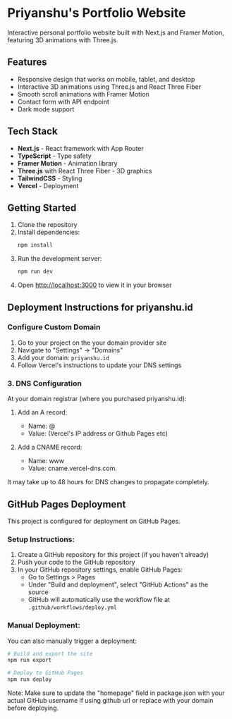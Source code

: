 # Priyanshu's Portfolio Website

Interactive personal portfolio website built with Next.js and Framer Motion, featuring 3D animations with Three.js.

## Features

- Responsive design that works on mobile, tablet, and desktop
- Interactive 3D animations using Three.js and React Three Fiber
- Smooth scroll animations with Framer Motion
- Contact form with API endpoint
- Dark mode support

## Tech Stack

- **Next.js** - React framework with App Router
- **TypeScript** - Type safety
- **Framer Motion** - Animation library
- **Three.js** with React Three Fiber - 3D graphics
- **TailwindCSS** - Styling
- **Vercel** - Deployment

## Getting Started

1. Clone the repository
2. Install dependencies:
   ```bash
   npm install
   ```
3. Run the development server:
   ```bash
   npm run dev
   ```
4. Open [http://localhost:3000](http://localhost:3000) to view it in your browser

## Deployment Instructions for priyanshu.id

### Configure Custom Domain

1. Go to your project on the your domain provider site
2. Navigate to "Settings" → "Domains"
3. Add your domain: `priyanshu.id`
4. Follow Vercel's instructions to update your DNS settings

### 3. DNS Configuration

At your domain registrar (where you purchased priyanshu.id):

1. Add an A record:
   - Name: @
   - Value: (Vercel's IP address or Github Pages etc)

2. Add a CNAME record:
   - Name: www
   - Value: cname.vercel-dns.com.

It may take up to 48 hours for DNS changes to propagate completely.

## GitHub Pages Deployment

This project is configured for deployment on GitHub Pages.

### Setup Instructions:

1. Create a GitHub repository for this project (if you haven't already)
2. Push your code to the GitHub repository
3. In your GitHub repository settings, enable GitHub Pages:
   - Go to Settings > Pages
   - Under "Build and deployment", select "GitHub Actions" as the source
   - GitHub will automatically use the workflow file at `.github/workflows/deploy.yml`

### Manual Deployment:

You can also manually trigger a deployment:

```bash
# Build and export the site
npm run export

# Deploy to GitHub Pages
npm run deploy
```

Note: Make sure to update the "homepage" field in package.json with your actual GitHub username if using github url or replace with your domain before deploying.

